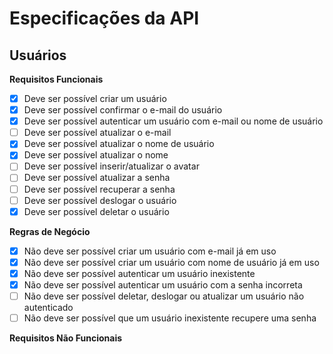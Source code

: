 # Especificações da API

## Usuários

**Requisitos Funcionais**

- [x] Deve ser possível criar um usuário
- [x] Deve ser possível confirmar o e-mail do usuário
- [x] Deve ser possível autenticar um usuário com e-mail ou nome de usuário
- [ ] Deve ser possível atualizar o e-mail
- [x] Deve ser possível atualizar o nome de usuário
- [x] Deve ser possível atualizar o nome
- [ ] Deve ser possível inserir/atualizar o avatar
- [ ] Deve ser possível atualizar a senha
- [ ] Deve ser possível recuperar a senha
- [ ] Deve ser possível deslogar o usuário
- [x] Deve ser possível deletar o usuário

**Regras de Negócio**

- [x] Não deve ser possível criar um usuário com e-mail já em uso
- [x] Não deve ser possível criar um usuário com nome de usuário já em uso
- [x] Não deve ser possível autenticar um usuário inexistente
- [x] Não deve ser possível autenticar um usuário com a senha incorreta
- [ ] Não deve ser possível deletar, deslogar ou atualizar um usuário não autenticado
- [ ] Não deve ser possível que um usuário inexistente recupere uma senha

**Requisitos Não Funcionais**
